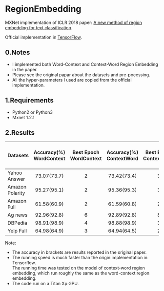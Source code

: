 # RegionEmbedding
MXNet implementation of ICLR 2018 paper: [A new method of region embedding for text classification](https://openreview.net/forum?id=BkSDMA36Z).

Official implementation in [TensorFlow](https://github.com/text-representation/local-context-unit).

## 0.Notes

- I implemented both Word-Context and Context-Word Region Embedding in the paper.
- Please see the original papar about the datasets and pre-pocessing.
- All the hyper-parameters I used are copied from the official implementation.
## 1.Requirements

- Python2 or Python3
- Mxnet 1.2.1
## 2.Results


|Datasets| Accuracy(%)<br>WordContext|Best Epoch<br>WordContext|Accuracy(%)<br>ContextWord|Best Epoch<br>ContextWord|Running Time<br>Per Epoch(mins)
| :-- | :--: | :--: | :--: | :--: | :--: |
|Yahoo Answer|73.07(73.7)|2|73.42(73.4)|3|110|
|Amazon Polarity|95.27(95.1)|2|95.36(95.3)|3|247|
|Amazon Full|61.58(60.9)|2|61.59(60.8)|2|183|
|Ag news| 92.96(92.8)|6|92.89(92.8)|8|2|
|DBPedia|98.91(98.9)|4|98.88(98.9)|3|23|
|Yelp Full| 64.98(64.9)|3|64.94(64.5)|2|25|

Note: 
- The accuracy in brackets are results reported in the original paper.
- The running speed is much faster than the origin implementation in Tensorflow. 
  <br>The running time was tested on the model of context-word region embedding, which run roughly the same as the word-context region embedding. 
- The code run on a Titan Xp GPU.
